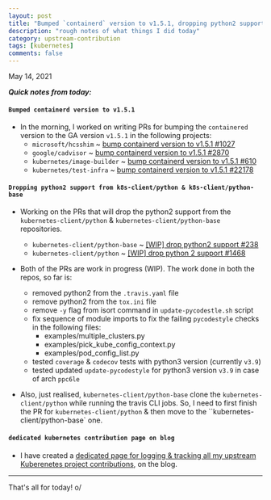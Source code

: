 ```yaml
---
layout: post
title: "Bumped `containerd` version to v1.5.1, dropping python2 support from `k8s-client/python` & `k8s-client/python-base`, dedicated kubernetes contribution page on the blog #11"
description: "rough notes of what things I did today"
category: upstream-contribution
tags: [kubernetes]
comments: false
---
```


May 14, 2021

***Quick notes from today:***

#### `Bumped containerd version to v1.5.1`

- In the morning, I worked on writing PRs for bumping the `containered` version to the GA version `v1.5.1` in the following projects:
    - `microsoft/hcsshim` ~ [bump containerd version to v1.5.1 #1027](https://github.com/microsoft/hcsshim/pull/1027#event-4745184459)
    - `google/cadvisor` ~ [bump containerd version to v1.5.1 #2870](https://github.com/google/cadvisor/pull/2870)
    - `kubernetes/image-builder` ~ [bump containerd version to v1.5.1 #610](https://github.com/kubernetes-sigs/image-builder/pull/610)
    - `kubernetes/test-infra` ~ [bump containerd version to v1.5.1 #22178](https://github.com/kubernetes/test-infra/pull/22178)

#### `Dropping python2 support from k8s-client/python & k8s-client/python-base`

- Working on the PRs that will drop the python2 support from the `kubernetes-client/python` & `kubernetes-client/python-base` repositories.
    - `kubernetes-client/python-base` ~ [[WIP] drop python2 support #238](https://github.com/kubernetes-client/python-base/pull/238)
    - `kubernetes-client/python` ~ [[WIP] drop python 2 support #1468](https://github.com/kubernetes-client/python/pull/1468)

- Both of the PRs are work in progress (WIP). The work done in both the repos, so far is:
    - removed python2 from the `.travis.yaml` file
    - remove python2 from the `tox.ini` file
    - remove `-y` flag from isort command in `update-pycodestle.sh` script
    - fix sequence of module imports to fix the failing `pycodestyle` checks in the following files:
        - examples/multiple_clusters.py
        - examples/pick_kube_config_context.py
        - examples/pod_config_list.py
    - tested `coverage` & `codecov` tests with python3 version (currently `v3.9`)
    - tested updated `update-pycodestyle` for python3 version `v3.9` in case of arch `ppc6le`
- Also, just realised, `kubernetes-client/python-base` clone the `kubernetes-client/python` while running the travis CLI jobs. So, I need to first finish the PR for `kubernetes-client/python` & then move to the ``kubernetes-client/python-base` one.

#### `dedicated kubernetes contribution page on blog`

- I have created a [dedicated page for logging & tracking all my upstream Kuberenetes project contributions](https://www.psaggu.com/kubernetes.html), on the blog.

---

That's all for today! o/
